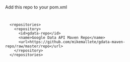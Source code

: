 Add this repo to your pom.xml

<pre><code>

  &lt;repositories&gt;
    &lt;repository&gt;
      &lt;id&gt;gdata-repo&lt;/id&gt;
      &lt;name&gt;Google Data API Maven Repo&lt;/name&gt;
      &lt;url&gt;https://github.com/mikemallete/gdata-maven-repo/raw/master/repo&lt;/url&gt;
    &lt;/repository&gt;
  &lt;/repositories&gt;

</code></pre>


